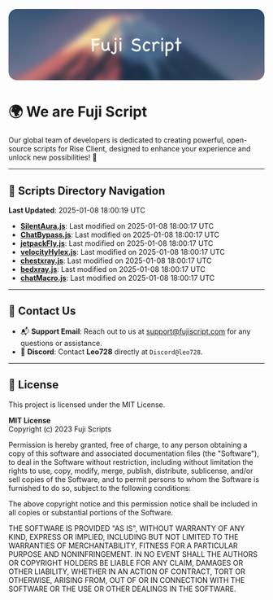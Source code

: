 ![Banner](.github/b.webp)

# 🌍 **We are Fuji Script**

Our global team of developers is dedicated to creating powerful, open-source scripts for Rise Client, designed to enhance your experience and unlock new possibilities! 🌟

---
<!-- SCRIPTS_NAVIGATION_START -->
## 📂 **Scripts Directory Navigation**

**Last Updated**: 2025-01-08 18:00:19 UTC

- **[SilentAura.js](scripts/SilentAura.js)**: Last modified on 2025-01-08 18:00:17 UTC
- **[ChatBypass.js](scripts/ChatBypass.js)**: Last modified on 2025-01-08 18:00:17 UTC
- **[jetpackFly.js](scripts/jetpackFly.js)**: Last modified on 2025-01-08 18:00:17 UTC
- **[velocityHylex.js](scripts/velocityHylex.js)**: Last modified on 2025-01-08 18:00:17 UTC
- **[chestxray.js](scripts/chestxray.js)**: Last modified on 2025-01-08 18:00:17 UTC
- **[bedxray.js](scripts/bedxray.js)**: Last modified on 2025-01-08 18:00:17 UTC
- **[chatMacro.js](scripts/chatMacro.js)**: Last modified on 2025-01-08 18:00:17 UTC

<!-- SCRIPTS_NAVIGATION_END -->

---

## 💬 **Contact Us**  
- 📬 **Support Email**: Reach out to us at [support@fujiscript.com](mailto:support@fujiscript.com) for any questions or assistance.  
- 💬 **Discord**: Contact **Leo728** directly at `Discord@leo728`.

---

## 📜 **License**

This project is licensed under the MIT License.  

**MIT License**  
Copyright (c) 2023 Fuji Scripts  

Permission is hereby granted, free of charge, to any person obtaining a copy of this software and associated documentation files (the "Software"), to deal in the Software without restriction, including without limitation the rights to use, copy, modify, merge, publish, distribute, sublicense, and/or sell copies of the Software, and to permit persons to whom the Software is furnished to do so, subject to the following conditions:  

The above copyright notice and this permission notice shall be included in all copies or substantial portions of the Software.  

THE SOFTWARE IS PROVIDED "AS IS", WITHOUT WARRANTY OF ANY KIND, EXPRESS OR IMPLIED, INCLUDING BUT NOT LIMITED TO THE WARRANTIES OF MERCHANTABILITY, FITNESS FOR A PARTICULAR PURPOSE AND NONINFRINGEMENT. IN NO EVENT SHALL THE AUTHORS OR COPYRIGHT HOLDERS BE LIABLE FOR ANY CLAIM, DAMAGES OR OTHER LIABILITY, WHETHER IN AN ACTION OF CONTRACT, TORT OR OTHERWISE, ARISING FROM, OUT OF OR IN CONNECTION WITH THE SOFTWARE OR THE USE OR OTHER DEALINGS IN THE SOFTWARE.  
